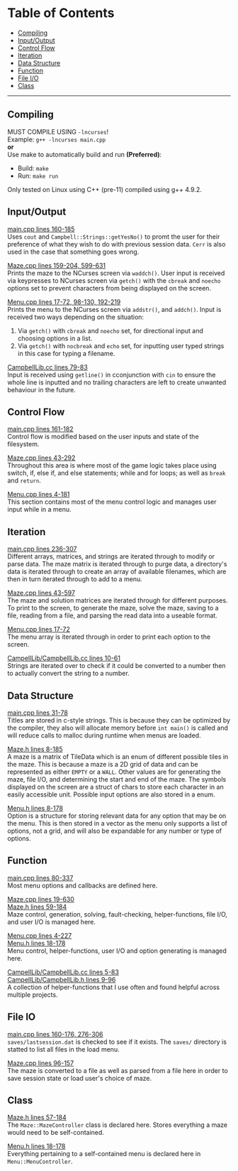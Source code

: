 # Table of Contents
- [Compiling](#compiling)
- [Input/Output](#inputoutput)
- [Control Flow](#control-flow)
- [Iteration](#iteration)
- [Data Structure](#data-structure)
- [Function](#function)
- [File I/O](#file-io)
- [Class](#class)

---

## Compiling
MUST COMPILE USING `-lncurses`!  
Example: `g++ -lncurses main.cpp`  
**or**  
Use make to automatically build and run **(Preferred)**:  
- Build: `make`  
- Run: `make run`

Only tested on Linux using C++ (pre-11) compiled using g++ 4.9.2.

## Input/Output
[main.cpp lines 160-185](/main.cpp)  
Uses `cout` and `Campbell::Strings::getYesNo()` to promt the user for their preference of what they wish to do with previous session data. `Cerr` is also used in the case that something goes wrong.

[Maze.cpp lines 159-204, 599-631](/Maze.cpp)  
Prints the maze to the NCurses screen via `waddch()`. User input is received via keypresses to NCurses screen via `getch()` with the `cbreak` and `noecho` options set to prevent characters from being displayed on the screen.

[Menu.cpp lines 17-72, 98-130, 192-219](/Menu.cpp)  
Prints the menu to the NCurses screen via `addstr()`, and `addch()`. Input is received two ways depending on the situation:
  1) Via `getch()` with `cbreak` and `noecho` set, for directional input and choosing options in a list.
  2) Via `getch()` with `nocbreak` and `echo` set, for inputting user typed strings in this case for typing a filename.

[CampbellLib.cc lines 79-83](/CampbellLib/CampbellLib.cc)  
Input is received using `getline()` in cconjunction with `cin` to ensure the whole line is inputted and no trailing characters are left to create unwanted behaviour in the future.

## Control Flow
[main.cpp lines 161-182](/main.cpp)  
Control flow is modified based on the user inputs and state of the filesystem.

[Maze.cpp lines 43-292](/Maze.cpp)  
Throughout this area is where most of the game logic takes place using switch, if, else if, and else statements; while and for loops; as well as `break` and `return`.

[Menu.cpp lines 4-181](/Menu.cpp)  
This section contains most of the menu control logic and manages user input while in a menu.

## Iteration
[main.cpp lines 236-307](/main.cpp)  
Different arrays, matrices, and strings are iterated through to modify or parse data. The maze matrix is iterated through to purge data, a directory's data is iterated through to create an array of available filenames, which are then in turn iterated through to add to a menu.

[Maze.cpp lines 43-597](/Maze.cpp)  
The maze and solution matrices are iterated through for different purposes. To print to the screen, to generate the maze, solve the maze, saving to a file, reading from a file, and parsing the read data into a useable format.

[Menu.cpp lines 17-72](/Menu.cpp)  
The menu array is iterated through in order to print each option to the screen.

[CampellLib/CampbellLib.cc lines 10-61](/CampbellLib/CampbellLib.cc)  
Strings are iterated over to check if it could be converted to a number then to actually convert the string to a number.

## Data Structure
[main.cpp lines 31-78](/main.cpp)  
Titles are stored in c-style strings. This is because they can be optimized by the compiler, they also will allocate memory before `int main()` is called and will reduce calls to malloc during runtime when menus are loaded.

[Maze.h lines 8-185](/Maze.h)  
A maze is a matrix of TileData which is an enum of different possible tiles in the maze. This is because a maze is a 2D grid of data and can be represented as either `EMPTY` or a `WALL`. Other values are for generating the maze, file I/O, and determining the start and end of the maze. The symbols displayed on the screen are a struct of chars to store each character in an easily accessible unit. Possible input options are also stored in a enum.

[Menu.h lines 8-178](/Menu.h)  
Option is a structure for storing relevant data for any option that may be on the menu. This is then stored in a vector as the menu only supports a list of options, not a grid, and will also be expandable for any number or type of options.

## Function
[main.cpp lines 80-337](/main.cpp)  
Most menu options and callbacks are defined here.

[Maze.cpp lines 19-630](/Maze.cpp)  
[Maze.h lines 59-184](/Maze.h)  
Maze control, generation, solving, fault-checking, helper-functions, file I/O, and user I/O is managed here.

[Menu.cpp lines 4-227](/Menu.cpp)  
[Menu.h lines 18-178](/Menu.h)  
Menu control, helper-functions, user I/O and option generating is managed here.

[CampellLib/CampbellLib.cc lines 5-83](/CampbellLib/CampbellLib.cc)  
[CampellLib/CampbellLib.h lines 9-96](/CampbellLib/CampbellLib.h)  
A collection of helper-functions that I use often and found helpful across multiple projects.

## File IO
[main.cpp lines 160-176, 276-306](/main.cpp)  
`saves/lastsession.dat` is checked to see if it exists. The `saves/` directory is statted to list all files in the load menu.

[Maze.cpp lines 96-157](/Maze.cpp)  
The maze is converted to a file as well as parsed from a file here in order to save session state or load user's choice of maze.

## Class
[Maze.h lines 57-184](/Maze.h)  
The `Maze::MazeController` class is declared here. Stores everything a maze would need to be self-contained.

[Menu.h lines 18-178](/Menu.h)  
Everything pertaining to a self-contained menu is declared here in `Menu::MenuController`.
